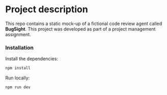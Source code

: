 # Project description

This repo contains a static mock-up of a fictional code review agent called **BugSight**.
This project was developed as part of a project management assignment.

### Installation

Install the dependencies:

```bash
npm install
```

Run locally:

```bash
npm run dev
```
